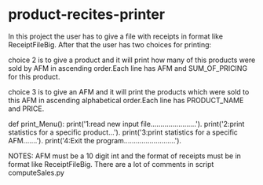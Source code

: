 # product-recites-printer

In this project the user has to give a file with receipts in format like ReceiptFileBig.
After that the user has two choices for printing:

choice 2 is to give a product and it will print how many of this products were sold by AFM in ascending order.Each line has AFM and SUM_OF_PRICING for this product.

choice 3 is to give an AFM and it will print the products which were sold to this AFM in ascending alphabetical order.Each line has PRODUCT_NAME and PRICE.

def print_Menu():
	print('1:read new input file.......................').
	print('2:print statistics for a specific product...').
	print('3:print statistics for a specific AFM.......').
	print('4:Exit the program..........................').
	
NOTES: AFM must be a 10 digit int and the format of receipts must be in format like ReceiptFileBig.
There are a lot of comments in script computeSales.py
